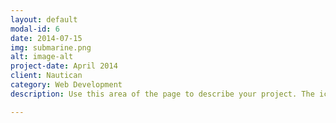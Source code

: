 ```yaml
---
layout: default
modal-id: 6
date: 2014-07-15
img: submarine.png
alt: image-alt
project-date: April 2014
client: Nautican
category: Web Development
description: Use this area of the page to describe your project. The icon above is part of a free icon set by <a href="https://sellfy.com/p/8Q9P/jV3VZ/">Flat Icons</a>. On their website, you can download their free set with 16 icons, or you can purchase the entire set with 146 icons for only $12!

---
```

